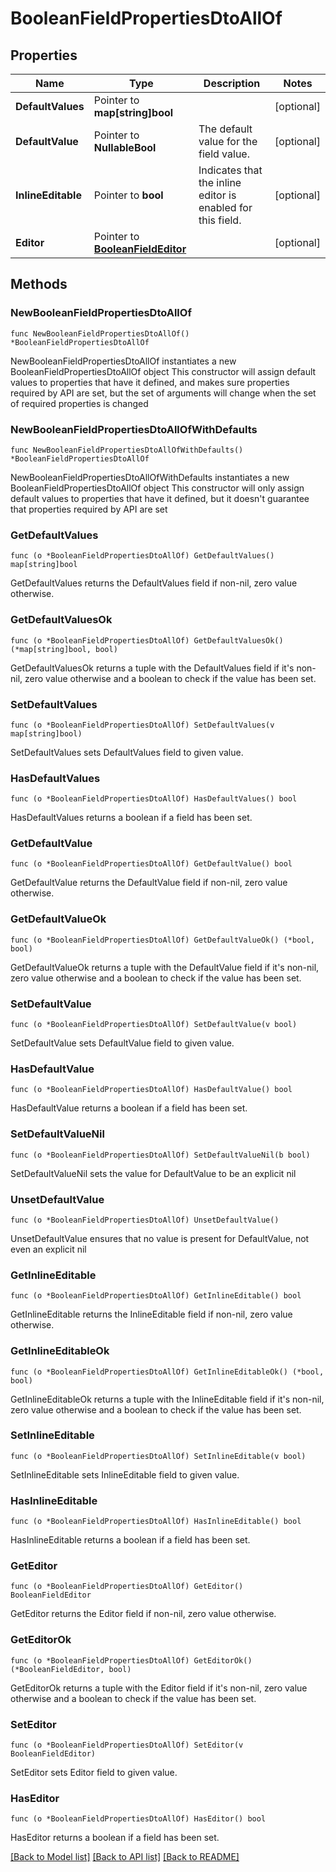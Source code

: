 # BooleanFieldPropertiesDtoAllOf

## Properties

Name | Type | Description | Notes
------------ | ------------- | ------------- | -------------
**DefaultValues** | Pointer to **map[string]bool** |  | [optional] 
**DefaultValue** | Pointer to **NullableBool** | The default value for the field value. | [optional] 
**InlineEditable** | Pointer to **bool** | Indicates that the inline editor is enabled for this field. | [optional] 
**Editor** | Pointer to [**BooleanFieldEditor**](BooleanFieldEditor.md) |  | [optional] 

## Methods

### NewBooleanFieldPropertiesDtoAllOf

`func NewBooleanFieldPropertiesDtoAllOf() *BooleanFieldPropertiesDtoAllOf`

NewBooleanFieldPropertiesDtoAllOf instantiates a new BooleanFieldPropertiesDtoAllOf object
This constructor will assign default values to properties that have it defined,
and makes sure properties required by API are set, but the set of arguments
will change when the set of required properties is changed

### NewBooleanFieldPropertiesDtoAllOfWithDefaults

`func NewBooleanFieldPropertiesDtoAllOfWithDefaults() *BooleanFieldPropertiesDtoAllOf`

NewBooleanFieldPropertiesDtoAllOfWithDefaults instantiates a new BooleanFieldPropertiesDtoAllOf object
This constructor will only assign default values to properties that have it defined,
but it doesn't guarantee that properties required by API are set

### GetDefaultValues

`func (o *BooleanFieldPropertiesDtoAllOf) GetDefaultValues() map[string]bool`

GetDefaultValues returns the DefaultValues field if non-nil, zero value otherwise.

### GetDefaultValuesOk

`func (o *BooleanFieldPropertiesDtoAllOf) GetDefaultValuesOk() (*map[string]bool, bool)`

GetDefaultValuesOk returns a tuple with the DefaultValues field if it's non-nil, zero value otherwise
and a boolean to check if the value has been set.

### SetDefaultValues

`func (o *BooleanFieldPropertiesDtoAllOf) SetDefaultValues(v map[string]bool)`

SetDefaultValues sets DefaultValues field to given value.

### HasDefaultValues

`func (o *BooleanFieldPropertiesDtoAllOf) HasDefaultValues() bool`

HasDefaultValues returns a boolean if a field has been set.

### GetDefaultValue

`func (o *BooleanFieldPropertiesDtoAllOf) GetDefaultValue() bool`

GetDefaultValue returns the DefaultValue field if non-nil, zero value otherwise.

### GetDefaultValueOk

`func (o *BooleanFieldPropertiesDtoAllOf) GetDefaultValueOk() (*bool, bool)`

GetDefaultValueOk returns a tuple with the DefaultValue field if it's non-nil, zero value otherwise
and a boolean to check if the value has been set.

### SetDefaultValue

`func (o *BooleanFieldPropertiesDtoAllOf) SetDefaultValue(v bool)`

SetDefaultValue sets DefaultValue field to given value.

### HasDefaultValue

`func (o *BooleanFieldPropertiesDtoAllOf) HasDefaultValue() bool`

HasDefaultValue returns a boolean if a field has been set.

### SetDefaultValueNil

`func (o *BooleanFieldPropertiesDtoAllOf) SetDefaultValueNil(b bool)`

 SetDefaultValueNil sets the value for DefaultValue to be an explicit nil

### UnsetDefaultValue
`func (o *BooleanFieldPropertiesDtoAllOf) UnsetDefaultValue()`

UnsetDefaultValue ensures that no value is present for DefaultValue, not even an explicit nil
### GetInlineEditable

`func (o *BooleanFieldPropertiesDtoAllOf) GetInlineEditable() bool`

GetInlineEditable returns the InlineEditable field if non-nil, zero value otherwise.

### GetInlineEditableOk

`func (o *BooleanFieldPropertiesDtoAllOf) GetInlineEditableOk() (*bool, bool)`

GetInlineEditableOk returns a tuple with the InlineEditable field if it's non-nil, zero value otherwise
and a boolean to check if the value has been set.

### SetInlineEditable

`func (o *BooleanFieldPropertiesDtoAllOf) SetInlineEditable(v bool)`

SetInlineEditable sets InlineEditable field to given value.

### HasInlineEditable

`func (o *BooleanFieldPropertiesDtoAllOf) HasInlineEditable() bool`

HasInlineEditable returns a boolean if a field has been set.

### GetEditor

`func (o *BooleanFieldPropertiesDtoAllOf) GetEditor() BooleanFieldEditor`

GetEditor returns the Editor field if non-nil, zero value otherwise.

### GetEditorOk

`func (o *BooleanFieldPropertiesDtoAllOf) GetEditorOk() (*BooleanFieldEditor, bool)`

GetEditorOk returns a tuple with the Editor field if it's non-nil, zero value otherwise
and a boolean to check if the value has been set.

### SetEditor

`func (o *BooleanFieldPropertiesDtoAllOf) SetEditor(v BooleanFieldEditor)`

SetEditor sets Editor field to given value.

### HasEditor

`func (o *BooleanFieldPropertiesDtoAllOf) HasEditor() bool`

HasEditor returns a boolean if a field has been set.


[[Back to Model list]](../README.md#documentation-for-models) [[Back to API list]](../README.md#documentation-for-api-endpoints) [[Back to README]](../README.md)


